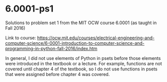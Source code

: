 # 6.0001-ps1
Solutions to problem set 1 from the MIT OCW course 6.0001 (as taught in Fall 2016)

Link to course: https://ocw.mit.edu/courses/electrical-engineering-and-computer-science/6-0001-introduction-to-computer-science-and-programming-in-python-fall-2016/index.htm

In general, I did not use elements of Python in psets before those elements were introduced in the textbook or a lecture. For
example, functions are not covered until chapter 4 of the textbook, so I do not use functions in psets that were assigned before
chapter 4 was covered.

